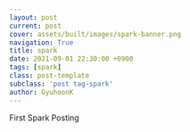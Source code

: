```yaml
---
layout: post
current: post
cover: assets/built/images/spark-banner.png
navigation: True
title: spark
date: 2021-09-01 22:30:00 +0900
tags: [spark]
class: post-template
subclass: 'post tag-spark'
author: GyuhoonK
---
```


First Spark Posting
